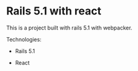 # Rails 5.1 with react

This is a project built with rails 5.1 with webpacker.

Technologies:

* Rails 5.1

* React
